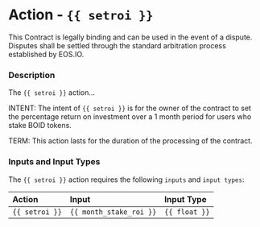 # Action - `{{ setroi }}`

This Contract is legally binding and can be used in the event of a dispute. Disputes shall be settled through the standard arbitration process established by EOS.IO.

### Description

The `{{ setroi }}` action... 

INTENT: The intent of `{{ setroi }}` is for the owner of the contract to set the percentage return on investment over a 1 month period for users who stake BOID tokens.

TERM: This action lasts for the duration of the processing of the contract.

### Inputs and Input Types

The `{{ setroi }}` action requires the following `inputs` and `input types`:

| Action | Input | Input Type |
|:--|:--|:--|
| `{{ setroi }}` | `{{ month_stake_roi }}` | `{{ float }}`|
